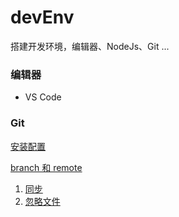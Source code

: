 # devEnv

搭建开发环境，编辑器、NodeJs、Git ...


### 编辑器

- VS Code


### Git

[安装配置](./git-install.md)

[branch 和 remote](./git-branch-remote.md)

1. [同步](./git-update.md)
2. [忽略文件](./git-ignore.md)

